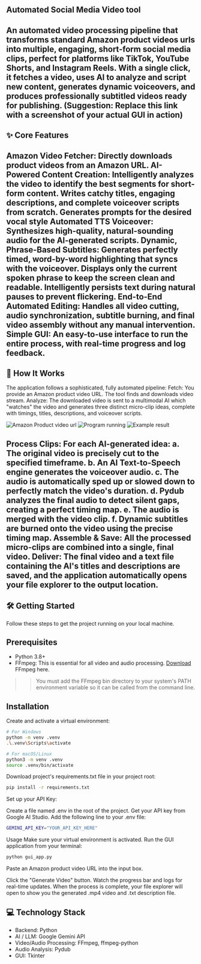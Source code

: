 ## Automated Social Media Video tool
An automated video processing pipeline that transforms standard Amazon product videos urls into multiple, engaging, short-form social media clips, perfect for platforms like TikTok, YouTube Shorts, and Instagram Reels.
With a single click, it fetches a video, uses AI to analyze and script new content, generates dynamic voiceovers, and produces professionally subtitled videos ready for publishing.
(Suggestion: Replace this link with a screenshot of your actual GUI in action)
------
## ✨ Core Features
Amazon Video Fetcher: Directly downloads product videos from an Amazon URL.
AI-Powered Content Creation:
Intelligently analyzes the video to identify the best segments for short-form content.
Writes catchy titles, engaging descriptions, and complete voiceover scripts from scratch.
Generates prompts for the desired vocal style
Automated TTS Voiceover: Synthesizes high-quality, natural-sounding audio for the AI-generated scripts.
Dynamic, Phrase-Based Subtitles:
Generates perfectly timed, word-by-word highlighting that syncs with the voiceover.
Displays only the current spoken phrase to keep the screen clean and readable.
Intelligently persists text during natural pauses to prevent flickering.
End-to-End Automated Editing: Handles all video cutting, audio synchronization, subtitle burning, and final video assembly without any manual intervention.
Simple GUI: An easy-to-use interface to run the entire process, with real-time progress and log feedback.
------
## 🚀 How It Works
The application follows a sophisticated, fully automated pipeline:
Fetch: You provide an Amazon product video URL. The tool finds and downloads video stream.
Analyze: The downloaded video is sent to a multimodal AI which "watches" the video and generates three distinct micro-clip ideas, complete with timings, titles, descriptions, and voiceover scripts.

![Amazon Product video url](https://storage.googleapis.com/randommedia/amazon_product_url.png)
![Program running](https://storage.googleapis.com/randommedia/gui_app.png)
![Example result](https://storage.googleapis.com/randommedia/result_image.png)

Process Clips: For each AI-generated idea:
a. The original video is precisely cut to the specified timeframe.
b. An AI Text-to-Speech engine generates the voiceover audio.
c. The audio is automatically sped up or slowed down to perfectly match the video's duration.
d. Pydub analyzes the final audio to detect silent gaps, creating a perfect timing map.
e. The audio is merged with the video clip.
f. Dynamic subtitles are burned onto the video using the precise timing map.
Assemble & Save: All the processed micro-clips are combined into a single, final video.
Deliver: The final video and a text file containing the AI's titles and descriptions are saved, and the application automatically opens your file explorer to the output location.
------
## 🛠️ Getting Started
Follow these steps to get the project running on your local machine.

## Prerequisites
* Python 3.8+
* FFmpeg: This is essential for all video and audio processing.
[Download](https://www.ffmpeg.org/) FFmpeg here.
>> You must add the FFmpeg bin directory to your system's PATH environment variable so it can be called from the command line.

## Installation
Create and activate a virtual environment:

```Bash
# For Windows
python -m venv .venv
.\.venv\Scripts\activate

# For macOS/Linux
python3 -m venv .venv
source .venv/bin/activate
```

Download project's requirements.txt file in your project root:
```bash
pip install -r requirements.txt
```
Set up your API Key:

Create a file named .env in the root of the project.
Get your API key from Google AI Studio.
Add the following line to your .env file:
```bash
GEMINI_API_KEY="YOUR_API_KEY_HERE"
```

Usage
Make sure your virtual environment is activated.
Run the GUI application from your terminal:
```bash
python gui_app.py
```
Paste an Amazon product video URL into the input box.

Click the "Generate Video" button.
Watch the progress bar and logs for real-time updates.
When the process is complete, your file explorer will open to show you the generated .mp4 video and .txt description file.

## 💻 Technology Stack
* Backend: Python
* AI / LLM: Google Gemini API
* Video/Audio Processing: FFmpeg, ffmpeg-python
* Audio Analysis: Pydub
* GUI: Tkinter